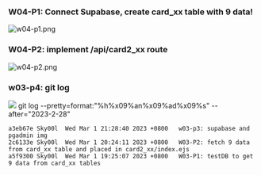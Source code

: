 ### W04-P1: Connect Supabase, create card_xx table with 9 data!

![w04-p1.png](https://ophlhndtmgrbqpyaatag.supabase.co/storage/v1/object/public/demo-90/md_png/w04-p1.png)

### W04-P2: implement /api/card2_xx route 

![w04-p2.png](https://ophlhndtmgrbqpyaatag.supabase.co/storage/v1/object/public/demo-90/md_png/w04-p2.png)

### w03-p4: git log

![](w03-p3-4.png)
git log --pretty=format:"%h%x09%an%x09%ad%x09%s" --after="2023-2-28"

```$ git log --pretty=format:"%h%x09%an%x09%ad%x09%s" --after="2023-2-28"
a3eb67e Sky00l  Wed Mar 1 21:28:40 2023 +0800   w03-p3: supabase and pgadmin img
2c6133e Sky00l  Wed Mar 1 20:24:11 2023 +0800   W03-P2: fetch 9 data from card_xx table and placed in card2_xx/index.ejs
a5f9300 Sky00l  Wed Mar 1 19:25:07 2023 +0800   W03-P1: testDB to get 9 data from card_xx tables
```
